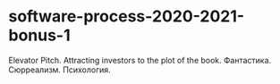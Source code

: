 # software-process-2020-2021-bonus-1
Elevator Pitch. Attracting investors to the plot of the book.
Фантастика. Сюрреализм. Психология.
